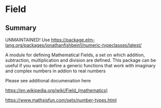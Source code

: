 # Field

## Summary

UNMAINTAINED! Use https://package.elm-lang.org/packages/jonathanfishbein1/numeric-typeclasses/latest/

A module for defining Mathematical Fields, a set on which addition, subtraction, multiplication and division are defined.
This package can be useful if you want to define a generic functions that work with imaginary and complex numbers in addion to real numbers

Please see additional documenation here

https://en.wikipedia.org/wiki/Field_(mathematics)

https://www.mathsisfun.com/sets/number-types.html